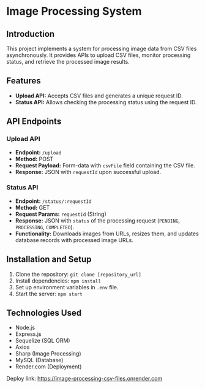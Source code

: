 # Image Processing System

## Introduction

This project implements a system for processing image data from CSV files asynchronously. It provides APIs to upload CSV files, monitor processing status, and retrieve the processed image results.

## Features

- **Upload API:** Accepts CSV files and generates a unique request ID.
- **Status API:** Allows checking the processing status using the request ID.

## API Endpoints

### Upload API

- **Endpoint:** `/upload`
- **Method:** POST
- **Request Payload:** Form-data with `csvFile` field containing the CSV file.
- **Response:** JSON with `requestId` upon successful upload.

### Status API

- **Endpoint:** `/status/:requestId`
- **Method:** GET
- **Request Params:** `requestId` (String)
- **Response:** JSON with `status` of the processing request (`PENDING`, `PROCESSING`, `COMPLETED`).
- **Functionality:** Downloads images from URLs, resizes them, and updates database records with processed image URLs.

## Installation and Setup

1. Clone the repository: `git clone [repository_url]`
2. Install dependencies: `npm install`
3. Set up environment variables in `.env` file.
4. Start the server: `npm start`

## Technologies Used

- Node.js
- Express.js
- Sequelize (SQL ORM)
- Axios
- Sharp (Image Processing)
- MySQL (Database)
- Render.com (Deployment)

Deploy link: https://image-processing-csv-files.onrender.com
